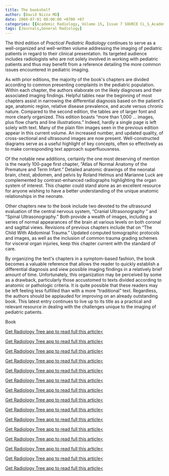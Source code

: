 ```yaml
---
title: The bookshelf
author: [David Nizza MD]
date: 2008-07-01 00:00:00 +0700 +07
categories: [{Academic Radiology, Volume 15, Issue 7 SOURCE CL_S_AcademicRadiologyVolume15Issue7 1}]
tags: [Journals,General Radiology]
---
```

The third edition of _Practical Pediatric Radiology_ continues to serve as a well-organized and well-written volume addressing the imaging of pediatric patients in regard to their clinical presentation. Its targeted audience includes radiologists who are not solely involved in working with pediatric patients and thus may benefit from a reference detailing the more common issues encountered in pediatric imaging.

As with prior editions, the majority of the book's chapters are divided according to common presenting complaints in the pediatric population. Within each chapter, the authors elaborate on the likely diagnoses and their associated imaging findings. Helpful tables near the beginning of most chapters assist in narrowing the differential diagnosis based on the patient's age, anatomic region, relative disease prevalence, and acute versus chronic nature. Compared to the second edition, the tables are of larger font and more clearly organized. This edition boasts “more than 1,000 … images, plus flow charts and line illustrations.” Indeed, hardly a single page is left solely with text. Many of the plain film images seen in the previous edition appear in this current volume. An increased number, and updated quality, of cross-sectional and ultrasound images are now present. Well-constructed diagrams serve as a useful highlight of key concepts, often so effectively as to make corresponding text approach superfluousness.

Of the notable new additions, certainly the one most deserving of mention is the nearly 100-page first chapter, “Atlas of Normal Anatomy of the Premature and Term Infant.” Detailed anatomic drawings of the neonatal brain, chest, abdomen, and pelvis by Roland Helmus and Marianne Luck are complemented by contrast-enhanced radiographs highlighting the organ system of interest. This chapter could stand alone as an excellent resource for anyone wishing to have a better understanding of the unique anatomic relationships in the neonate.

Other chapters new to the book include two devoted to the ultrasound evaluation of the central nervous system, “Cranial Ultrasonography ” and “Spinal Ultrasonography.” Both provide a wealth of images, including a series of normal appearances of the brain at various levels on both coronal and sagittal views. Revisions of previous chapters include that on “The Child With Abdominal Trauma.” Updated computed tomographic protocols and images, as well as the inclusion of common trauma grading schemes for visceral organ injuries, keep this chapter current with the standard of care.

By organizing the text's chapters in a symptom-based fashion, the book becomes a valuable reference that allows the reader to quickly establish a differential diagnosis and view possible imaging findings in a relatively brief amount of time. Unfortunately, this organization may be perceived by some as a drawback, particularly those accustomed to texts divided according to anatomic or pathologic criteria. It is quite possible that these readers may be left feeling less fulfilled than with a more “traditional” text. Regardless, the authors should be applauded for improving on an already outstanding book. This latest entry continues to live up to its title as a practical and relevant resource in dealing with the challenges unique to the imaging of pediatric patients.

Book

[Get Radiology Tree app to read full this article<](https://clinicalpub.com/app)

[Get Radiology Tree app to read full this article<](https://clinicalpub.com/app)

[Get Radiology Tree app to read full this article<](https://clinicalpub.com/app)

[Get Radiology Tree app to read full this article<](https://clinicalpub.com/app)

[Get Radiology Tree app to read full this article<](https://clinicalpub.com/app)

[Get Radiology Tree app to read full this article<](https://clinicalpub.com/app)

[Get Radiology Tree app to read full this article<](https://clinicalpub.com/app)

[Get Radiology Tree app to read full this article<](https://clinicalpub.com/app)

[Get Radiology Tree app to read full this article<](https://clinicalpub.com/app)

[Get Radiology Tree app to read full this article<](https://clinicalpub.com/app)

[Get Radiology Tree app to read full this article<](https://clinicalpub.com/app)

[Get Radiology Tree app to read full this article<](https://clinicalpub.com/app)

[Get Radiology Tree app to read full this article<](https://clinicalpub.com/app)

[Get Radiology Tree app to read full this article<](https://clinicalpub.com/app)

[Get Radiology Tree app to read full this article<](https://clinicalpub.com/app)